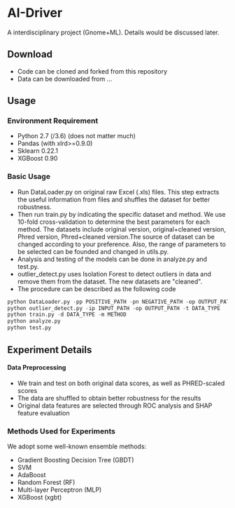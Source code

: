 # AI-Driver
A interdisciplinary project (Gnome+ML). Details would be discussed later. 

## Download
* Code can be cloned and forked from this repository
* Data can be downloaded from ...

## Usage
### Environment Requirement
* Python 2.7 (/3.6) (does not matter much)
* Pandas (with xlrd>=0.9.0)
* Sklearn 0.22.1
* XGBoost 0.90

### Basic Usage
* Run DataLoader.py on original raw Excel (.xls) files. This step extracts the useful information from files and shuffles the dataset for better robustness.
* Then run train.py by indicating the specific dataset and method. We use 10-fold cross-validation to determine the best parameters for each method. The datasets include original version, original+cleaned version, Phred version, Phred+cleaned version.The source of dataset can be changed according to your preference. Also, the range of parameters to be selected can be founded and changed in utils.py.  
* Analysis and testing of the models can be done in analyze.py and test.py.
* outlier_detect.py uses Isolation Forest to detect outliers in data and remove them from the dataset. The new datasets are "cleaned".
* The procedure can be described as the following code 
```python
python DataLoader.py -pp POSITIVE_PATH -pn NEGATIVE_PATH -op OUTPUT_PATH
python outlier_detect.py -ip INPUT_PATH -op OUTPUT_PATH -t DATA_TYPE
python train.py -d DATA_TYPE -m METHOD
python analyze.py 
python test.py
```

## Experiment Details 

#### Data Preprocessing
* We train and test on both original data scores, as well as PHRED-scaled scores
* The data are shuffled to obtain better robustness for the results
* Original data features are selected through ROC analysis and SHAP feature evaluation 

### Methods Used for Experiments
We adopt some well-known ensemble methods:
* Gradient Boosting Decision Tree (GBDT)
* SVM 
* AdaBoost 
* Random Forest (RF)
* Multi-layer Perceptron (MLP)
* XGBoost (xgbt)

